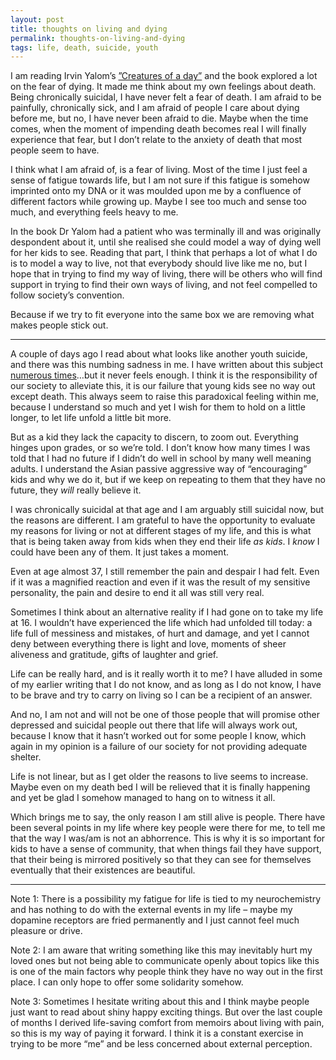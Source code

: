 ```yaml
---
layout: post
title: thoughts on living and dying
permalink: thoughts-on-living-and-dying
tags: life, death, suicide, youth
---
```

I am reading Irvin Yalom’s [”Creatures of a day”](https://www.goodreads.com/book/show/22825544-creatures-of-a-day) and the book explored a lot on the fear of dying. It made me think about my own feelings about death. Being chronically suicidal, I have never felt a fear of death. I am afraid to be painfully, chronically sick, and I am afraid of people I care about dying before me, but no, I have never been afraid to die. Maybe when the time comes, when the moment of impending death becomes real I will finally experience that fear, but I don’t relate to the anxiety of death that most people seem to have. 

I think what I am afraid of, is a fear of living. Most of the time I just feel a sense of fatigue towards life, but I am not sure if this fatigue is somehow imprinted onto my DNA or it was moulded upon me by a confluence of different factors while growing up. Maybe I see too much and sense too much, and everything feels heavy to me. 

In the book Dr Yalom had a patient who was terminally ill and was originally despondent about it, until she realised she could model a way of dying well for her kids to see. Reading that part, I think that perhaps a lot of what I do is to model a way to live, not that everybody should live like me no, but I hope that in trying to find my way of living, there will be others who will find support in trying to find their own ways of living, and not feel compelled to follow society’s convention.

Because if we try to fit everyone into the same box we are removing what makes people stick out.

---- 

A couple of days ago I read about what looks like another youth suicide, and there was this numbing sadness in me. I have written about this subject [numerous times](https://medium.com/change-i-want-to-see/tagged/suicide)…but it never feels enough. I think it is the responsibility of our society to alleviate this, it is our failure that young kids see no way out except death. This always seem to raise this paradoxical feeling within me, because I understand so much and yet I wish for them to hold on a little longer, to let life unfold a little bit more.

But as a kid they lack the capacity to discern, to zoom out. Everything hinges upon grades, or so we’re told. I don’t know how many times I was told that I had no future if I didn’t do well in school by many well meaning adults. I understand the Asian passive aggressive way of “encouraging” kids and why we do it, but if we keep on repeating to them that they have no future, they _will_ really believe it. 

I was chronically suicidal at that age and I am arguably still suicidal now, but the reasons are different. I am grateful to have the opportunity to evaluate my reasons for living or not at different stages of my life, and this is what that is being taken away from kids when they end their life *as kids*. I _know_ I could have been any of them. It just takes a moment. 

Even at age almost 37, I still remember the pain and despair I had felt. Even if it was a magnified reaction and even if it was the result of my sensitive personality, the pain and desire to end it all was still very real.

Sometimes I think about an alternative reality if I had gone on to take my life at 16. I wouldn’t have experienced the life which had unfolded till today: a life full of messiness and mistakes, of hurt and damage, and yet I cannot deny between everything there is light and love, moments of sheer aliveness and gratitude, gifts of laughter and grief. 

Life can be really hard, and is it really worth it to me? I have alluded in some of my earlier writing that I do not know, and as long as I do not know, I have to be brave and try to carry on living so I can be a recipient of an answer. 

And no, I am not and will not be one of those people that will promise other depressed and suicidal people out there that life will always work out, because I know that it hasn’t worked out for some people I know, which again in my opinion is a failure of our society for not providing adequate shelter.

Life is not linear, but as I get older the reasons to live seems to increase. Maybe even on my death bed I will be relieved that it is finally happening and yet be glad I somehow managed to hang on to witness it all. 

Which brings me to say, the only reason I am still alive is people. There have been several points in my life where key people were there for me, to tell me that the way I was/am is not an abhorrence. This is why it is so important for kids to have a sense of community, that when things fail they have support, that their being is mirrored positively so that they can see for themselves eventually that their existences are beautiful. 

---- 
Note 1: There is a possibility my fatigue for life is tied to my neurochemistry and has nothing to do with the external events in my life – maybe my dopamine receptors are fried permanently and I just cannot feel much pleasure or drive.

Note 2: I am aware that writing something like this may inevitably hurt my loved ones but not being able to communicate openly about topics like this is one of the main factors why people think they have no way out in the first place. I can only hope to offer some solidarity somehow.

Note 3: Sometimes I hesitate writing about this and I think maybe people just want to read about shiny happy exciting things. But over the last couple of months I derived life-saving comfort from memoirs about living with pain, so this is my way of paying it forward. I think it is a constant exercise in trying to be more “me” and be less concerned about external perception.

